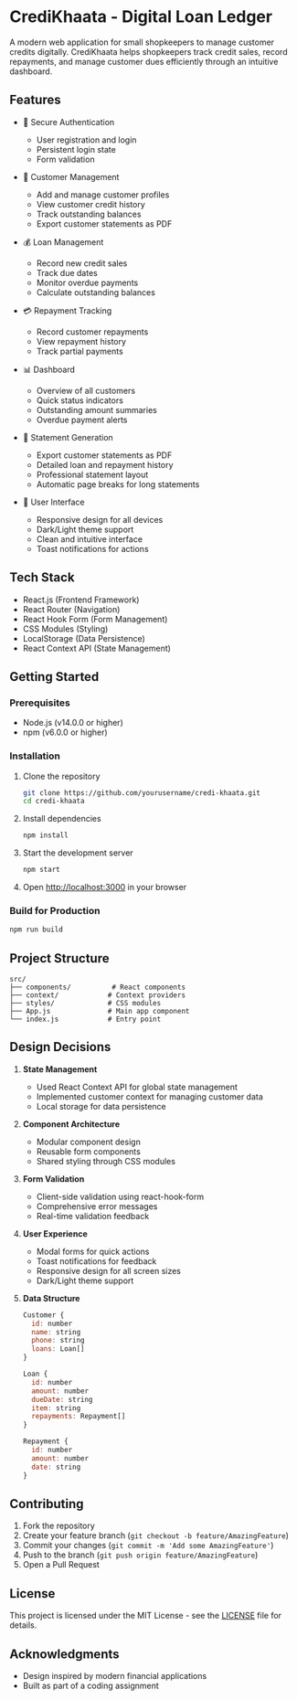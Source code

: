 # CrediKhaata - Digital Loan Ledger

A modern web application for small shopkeepers to manage customer credits digitally. CrediKhaata helps shopkeepers track credit sales, record repayments, and manage customer dues efficiently through an intuitive dashboard.

## Features

- 🔐 Secure Authentication
  - User registration and login
  - Persistent login state
  - Form validation

- 👥 Customer Management
  - Add and manage customer profiles
  - View customer credit history
  - Track outstanding balances
  - Export customer statements as PDF

- 💰 Loan Management
  - Record new credit sales
  - Track due dates
  - Monitor overdue payments
  - Calculate outstanding balances

- 💳 Repayment Tracking
  - Record customer repayments
  - View repayment history
  - Track partial payments

- 📊 Dashboard
  - Overview of all customers
  - Quick status indicators
  - Outstanding amount summaries
  - Overdue payment alerts

- 📄 Statement Generation
  - Export customer statements as PDF
  - Detailed loan and repayment history
  - Professional statement layout
  - Automatic page breaks for long statements

- 🎨 User Interface
  - Responsive design for all devices
  - Dark/Light theme support
  - Clean and intuitive interface
  - Toast notifications for actions

## Tech Stack

- React.js (Frontend Framework)
- React Router (Navigation)
- React Hook Form (Form Management)
- CSS Modules (Styling)
- LocalStorage (Data Persistence)
- React Context API (State Management)

## Getting Started

### Prerequisites

- Node.js (v14.0.0 or higher)
- npm (v6.0.0 or higher)

### Installation

1. Clone the repository
   ```bash
   git clone https://github.com/yourusername/credi-khaata.git
   cd credi-khaata
   ```

2. Install dependencies
   ```bash
   npm install
   ```

3. Start the development server
   ```bash
   npm start
   ```

4. Open [http://localhost:3000](http://localhost:3000) in your browser

### Build for Production

```bash
npm run build
```

## Project Structure

```
src/
├── components/          # React components
├── context/            # Context providers
├── styles/             # CSS modules
├── App.js              # Main app component
└── index.js            # Entry point
```

## Design Decisions

1. **State Management**
   - Used React Context API for global state management
   - Implemented customer context for managing customer data
   - Local storage for data persistence

2. **Component Architecture**
   - Modular component design
   - Reusable form components
   - Shared styling through CSS modules

3. **Form Validation**
   - Client-side validation using react-hook-form
   - Comprehensive error messages
   - Real-time validation feedback

4. **User Experience**
   - Modal forms for quick actions
   - Toast notifications for feedback
   - Responsive design for all screen sizes
   - Dark/Light theme support

5. **Data Structure**
   ```javascript
   Customer {
     id: number
     name: string
     phone: string
     loans: Loan[]
   }

   Loan {
     id: number
     amount: number
     dueDate: string
     item: string
     repayments: Repayment[]
   }

   Repayment {
     id: number
     amount: number
     date: string
   }
   ```

## Contributing

1. Fork the repository
2. Create your feature branch (`git checkout -b feature/AmazingFeature`)
3. Commit your changes (`git commit -m 'Add some AmazingFeature'`)
4. Push to the branch (`git push origin feature/AmazingFeature`)
5. Open a Pull Request

## License

This project is licensed under the MIT License - see the [LICENSE](LICENSE) file for details.

## Acknowledgments

- Design inspired by modern financial applications
- Built as part of a coding assignment
